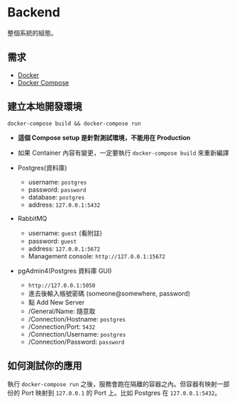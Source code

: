 # Backend

整個系統的組態。

## 需求

* [Docker](https://docs.docker.com/get-docker/)
* [Docker Compose](https://docs.docker.com/compose/install/)

## 建立本地開發環境

```shell
docker-compose build && docker-compose run
```

* **這個 Compose setup 是針對測試環境，不能用在 Production**
* 如果 Container 內容有變更，一定要執行 ``docker-compose build`` 來重新編譯

* Postgres(資料庫)
    * username: ``postgres``
    * password: ``password``
    * database: ``postgres``
    * address:  ``127.0.0.1:5432``
* RabbitMQ
    * username: ``guest`` (看附註)
    * password: ``guest``
    * address: ``127.0.0.1:5672``
    * Management console: ``http://127.0.0.1:15672``
* pgAdmin4(Postgres 資料庫 GUI)
    * ``http://127.0.0.1:5050``
    * 進去後輸入帳號密碼 (someone@somewhere, password)
    * 點 Add New Server
    * /General/Name: 隨意取
    * /Connection/Hostname: ``postgres``
    * /Connection/Port: ``5432``
    * /Connection/Username: ``postgres``
    * /Connection/Password: ``password``

## 如何測試你的應用

執行 ``docker-compose run`` 之後，服務會跑在隔離的容器之內。但容器有映射一部份的 Port 映射到 ``127.0.0.1`` 的 Port 上。比如 Postgres 在 ``127.0.0.1:5432``。
